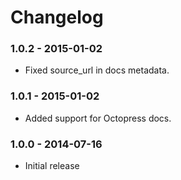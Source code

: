 # Changelog

### 1.0.2 - 2015-01-02
- Fixed source_url in docs metadata.

### 1.0.1 - 2015-01-02
- Added support for Octopress docs.

### 1.0.0 - 2014-07-16
- Initial release
